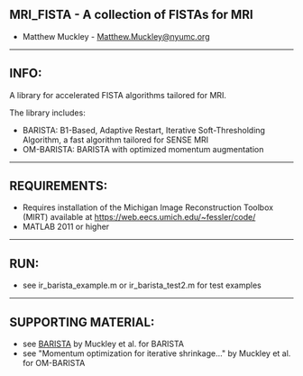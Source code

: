 ## MRI_FISTA - A collection of FISTAs for MRI

 - Matthew Muckley - Matthew.Muckley@nyumc.org

------------------------------------------------------------------------------
INFO:
------------------------------------------------------------------------------
A library for accelerated FISTA algorithms tailored for MRI.

The library includes:

 - BARISTA: B1-Based, Adaptive Restart, Iterative Soft-Thresholding
   Algorithm, a fast algorithm tailored for SENSE MRI
 - OM-BARISTA: BARISTA with optimized momentum augmentation

------------------------------------------------------------------------------
REQUIREMENTS:
------------------------------------------------------------------------------

 - Requires installation of the Michigan Image Reconstruction Toolbox (MIRT)
   available at https://web.eecs.umich.edu/~fessler/code/
 - MATLAB 2011 or higher

------------------------------------------------------------------------------
RUN:
------------------------------------------------------------------------------

 - see ir_barista_example.m or ir_barista_test2.m for test examples

------------------------------------------------------------------------------
SUPPORTING MATERIAL:
------------------------------------------------------------------------------

 - see [BARISTA](doi.org/10.1109/TMI.2014.2363034) by Muckley et al. for
   BARISTA
 - see "Momentum optimization for iterative shrinkage..." by Muckley et al.
   for OM-BARISTA
